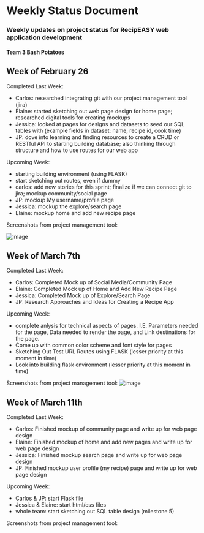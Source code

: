 # Weekly Status Document
### Weekly updates on project status for RecipEASY web application development
#### Team 3 Bash Potatoes

## Week of February 26

Completed Last Week:
- Carlos: researched integrating git with our project management tool (jira)
- Elaine: started sketching out web page design for home page; researched digital tools for creating mockups
- Jessica: looked at pages for designs and datasets to seed our SQL tables with (example fields in dataset: name, recipe id, cook time)
- JP: dove into learning and finding resources to create a CRUD or RESTful API to starting building database; also thinking through structure and how to use routes for our web app

Upcoming Week:
  - starting building environment (using FLASK)
  - start sketching out routes, even if dummy
  - carlos: add new stories for this sprint; finalize if we can connect git to jira; mockup community/social page
  - JP: mockup My username/profile page
  - Jessica: mockup the explore/search page
  - Elaine: mockup home and add new recipe page

Screenshots from project management tool:

![image](https://github.com/ekfrench17/3308_Team3_Project/assets/135086131/9317f7f7-de0b-427a-b4fe-0ef625ae657a)


## Week of March 7th

Completed Last Week:
- Carlos: Completed Mock up of Social Media/Community Page
- Elaine: Completed Mock up of Home and Add New Recipe Page
- Jessica: Completed Mock up of Explore/Search Page
- JP: Research Approaches and Ideas for Creating a Recipe App

Upcoming Week:
  - complete anlysis for technical aspects of pages. I.E. Parameters needed for the page, Data needed to render the page, and Link destinations for the page.
  - Come up with common color scheme and font style for pages
  - Sketching Out Test URL Routes using FLASK (lesser priority at this moment in time)
  - Look into building flask environment (lesser priority at this moment in time)

Screenshots from project management tool:
![image](https://github.com/ekfrench17/3308_Team3_Project/assets/135086131/b05c36f6-b60d-4a58-b543-97c10956fa3e)

## Week of March 11th

Completed Last Week:
- Carlos: Finished mockup of community page and write up for web page design
- Elaine: Finished mockup of home and add new pages and write up for web page design
- Jessica: Finished mockup search page and write up for web page design
- JP: Finished mockup user profile (my recipe) page and write up for web page design

Upcoming Week:
- Carlos & JP: start Flask file
- Jessica & Elaine: start html/css files
- whole team: start sketching out SQL table design (milestone 5)

Screenshots from project management tool:




